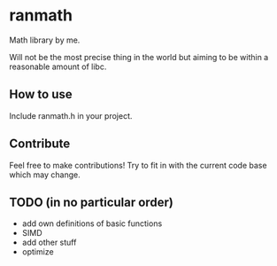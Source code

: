 # ranmath

Math library by me.

Will not be the most precise thing in the world but aiming to be within a reasonable amount of libc.

## How to use

Include ranmath.h in your project.

## Contribute

Feel free to make contributions! Try to fit in with the current code base which may change.

## TODO (in no particular order)

-   add own definitions of basic functions
-   SIMD
-   add other stuff
-   optimize
